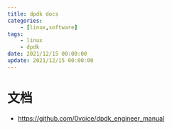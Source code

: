 ```yaml
---
title: dpdk docs
categories: 
	- [linux,software]
tags:
	- linux
	- dpdk
date: 2021/12/15 00:00:00
update: 2021/12/15 00:00:00
---
```


# 文档

- https://github.com/0voice/dpdk_engineer_manual